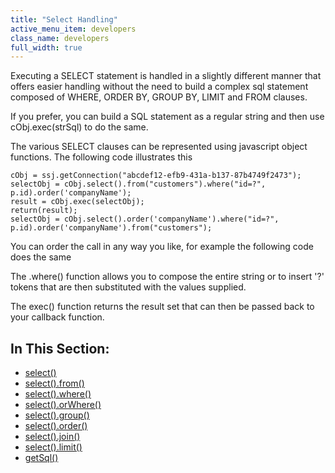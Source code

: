 ```yaml
---
title: "Select Handling"
active_menu_item: developers
class_name: developers
full_width: true
---
```



Executing a SELECT statement is handled in a slightly different manner that offers easier handling without the need to build a complex sql statement composed of WHERE, ORDER BY, GROUP BY, LIMIT and FROM clauses.

If you prefer, you can build a SQL statement as a regular string and then use cObj.exec(strSql) to do the same.

The various SELECT clauses can be represented using javascript object functions. The following code illustrates this

    cObj = ssj.getConnection("abcdef12-efb9-431a-b137-87b4749f2473");
    selectObj = cObj.select().from("customers").where("id=?", p.id).order('companyName');
    result = cObj.exec(selectObj);
    return(result);
    selectObj = cObj.select().order('companyName').where("id=?", p.id).order('companyName').from("customers");
     
   

You can order the call in any way you like, for example the following code does the same

The .where() function allows you to compose the entire string or to insert '?' tokens that are then substituted with the values supplied.

The exec() function returns the result set that can then be passed back to your callback function.

## In This Section:

 - [select()](/developers/user-guide/scripting-apis/server-side-api/ssj-object/database/select-handling/select)
 - [select().from()](/developers/user-guide/scripting-apis/server-side-api/ssj-object/database/select-handling/select-from)
 - [select().where()](/developers/user-guide/scripting-apis/server-side-api/ssj-object/database/select-handling/select-where)
 - [select().orWhere()](/developers/user-guide/scripting-apis/server-side-api/ssj-object/database/select-handling/orwhere)
 - [select().group()](/developers/user-guide/scripting-apis/server-side-api/ssj-object/database/select-handling/select-group)
 - [select().order()](/developers/user-guide/scripting-apis/server-side-api/ssj-object/database/select-handling/select-order)
 - [select().join()](/developers/user-guide/scripting-apis/server-side-api/ssj-object/database/select-handling/select-join)
 - [select().limit()](/developers/user-guide/scripting-apis/server-side-api/ssj-object/database/select-handling/select-limit)
 - [getSql()](/developers/user-guide/scripting-apis/server-side-api/ssj-object/database/select-handling/getsql)
